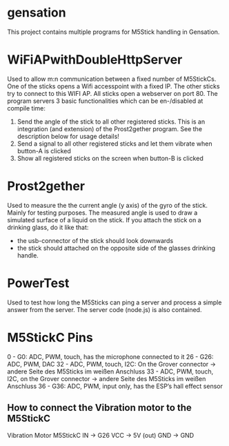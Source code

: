 # gensation

This project contains multiple programs for M5Stick handling in Gensation.

# WiFiAPwithDoubleHttpServer
Used to allow m:n communication between a fixed number of M5StickCs.
One of the sticks opens a Wifi accesspoint with a fixed IP. The other sticks try to connect to this WIFI AP.
All sticks open a webserver on port 80.
The program servers 3 basic functionalities which can be en-/disabled at compile time:
1) Send the angle of the stick to all other registered sticks. This is an integration (and extension) of the Prost2gether program. See the description below for usage details!
2) Send a signal to all other registered sticks and let them vibrate when button-A is clicked
3) Show all registered sticks on the screen when button-B is clicked

# Prost2gether
Used to measure the the current angle (y axis) of the gyro of the stick. Mainly for testing purposes.
The measured angle is used to draw a simulated surface of a liquid on the stick.
If you attach the stick on a drinking glass, do it like that:
- the usb-connector of the stick should look downwards
- the stick should attached on the opposite side of the glasses drinking handle.

# PowerTest
Used to test how long the M5Sticks can ping a server and process a simple answer from the server.
The server code (node.js) is also contained.


# M5StickC Pins
  0  - 	G0: 	ADC, PWM, touch, has the microphone connected to it
  26 - 	G26: 	ADC, PWM, DAC
  32 - 	 		ADC, PWM, touch, I2C: On the Grover connector 			-> andere Seite des M5Sticks im weißen Anschluss
  33 - 	 		ADC, PWM, touch, I2C, on the Grover connector			-> andere Seite des M5Sticks im weißen Anschluss 
  36 - 	G36: 	ADC, PWM, input only,  has the ESP’s hall effect sensor


## How to connect the Vibration motor to the M5StickC
Vibration Motor					M5StickC
  IN				->			  G26
  VCC				->			  5V (out)
  GND				->			  GND